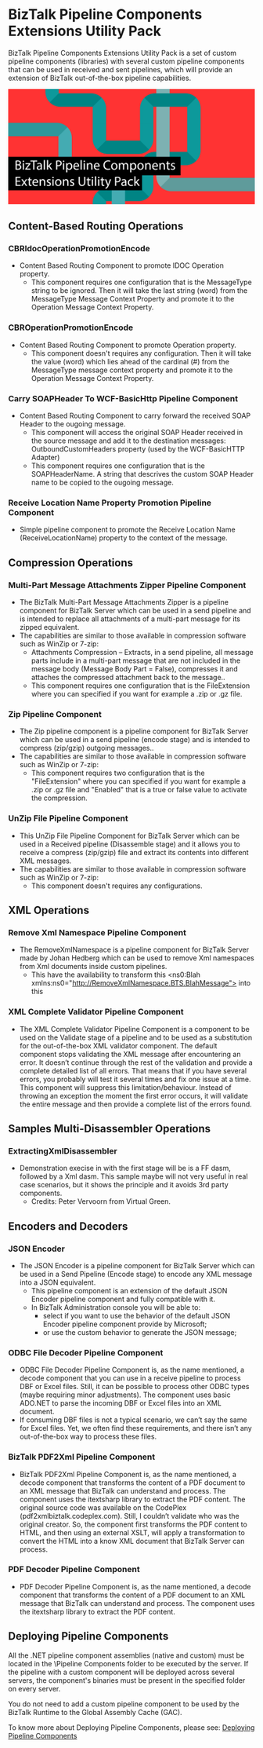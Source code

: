 # BizTalk Pipeline Components Extensions Utility Pack
BizTalk Pipeline Components Extensions Utility Pack is a set of custom pipeline components (libraries) with several custom pipeline components that can be used in received and sent pipelines, which will provide an extension of BizTalk out-of-the-box pipeline capabilities.

![BizTalk Pipeline Components Extensions Utility Pack](media/BizTalk-PipelineComponents-Extensions-UtilityPack.png)

## Content-Based Routing Operations
### CBRIdocOperationPromotionEncode

* Content Based Routing Component to promote IDOC Operation property.
  * This component requires one configuration that is the MessageType string to be ignored. Then it will take the last string (word) from the MessageType Message Context Property and promote it to the Operation Message Context Property.

### CBROperationPromotionEncode

* Content Based Routing Component to promote Operation property.
  * This component doesn't requires any configuration. Then it will take the value (word) which lies ahead of the cardinal (#) from the MessageType message context property and promote it to the Operation Message Context Property.

### Carry SOAPHeader To WCF-BasicHttp Pipeline Component

* Content Based Routing Component to carry forward the received SOAP Header to the ougoing message.
  * This component will access the original SOAP Header received in the source message and add it to the destination messages: OutboundCustomHeaders property (used by the WCF-BasicHTTP Adapter)
  * This component requires one configuration that is the SOAPHeaderName. A string that descrives the custom SOAP Header name to be copied to the ougoing message.
 
### Receive Location Name Property Promotion Pipeline Component

* Simple pipeline component to promote the Receive Location Name (ReceiveLocationName) property to the context of the message. 
 
## Compression Operations
### Multi-Part Message Attachments Zipper Pipeline Component

* The BizTalk Multi-Part Message Attachments Zipper is a pipeline component for BizTalk Server which can be used in a send pipeline and is intended to replace all attachments of a multi-part message for its zipped equivalent.
* The capabilities are similar to those available in compression software such as WinZip or 7-zip:
  * Attachments Compression – Extracts, in a send pipeline, all message parts include in a multi-part message that are not included in the message body (Message Body Part = False), compresses it and attaches the compressed attachment back to the message..
  * This component requires one configuration that is the FileExtension where you can specified if you want for example a .zip or .gz file.

### Zip Pipeline Component

* The Zip pipeline component is a pipeline component for BizTalk Server which can be used in a send pipeline (encode stage) and is intended to compress (zip/gzip) outgoing messages..
* The capabilities are similar to those available in compression software such as WinZip or 7-zip:
  * This component requires two configuration that is the "FileExtension" where you can specified if you want for example a .zip or .gz file and "Enabled" that is a true or false value to activate the compression.
  
### UnZip File Pipeline Component

* This UnZip File Pipeline Component for BizTalk Server which can be used in a Received pipeline (Disassemble stage) and it allows you to receive a compress (zip/gzip) file and extract its contents into different XML messages.
* The capabilities are similar to those available in compression software such as WinZip or 7-zip:
  * This component doesn't requires any configurations.
  
## XML Operations
### Remove Xml Namespace Pipeline Component

* The RemoveXmlNamespace is a pipeline component for BizTalk Server made by Johan Hedberg which can be used to remove Xml namespaces from Xml documents inside custom pipelines.
  * This have the availability to transform this <ns0:Blah xmlns:ns0="http://RemoveXmlNamespace.BTS.BlahMessage"> into this <Blah>
  
### XML Complete Validator Pipeline Component

* The XML Complete Validator Pipeline Component is a component to be used on the Validate stage of a pipeline and to be used as a substitution for the out-of-the-box XML validator component. The default component stops validating the XML message after encountering an error. It doesn’t continue through the rest of the validation and provide a complete detailed list of all errors. That means that if you have several errors, you probably will test it several times and fix one issue at a time. This component will suppress this limitation/behaviour. Instead of throwing an exception the moment the first error occurs, it will validate the entire message and then provide a complete list of the errors found.

## Samples Multi-Disassembler Operations
### ExtractingXmlDisassembler

* Demonstration execise in with the first stage will be is a FF dasm, followed by a Xml dasm. This sample maybe will not very useful in real case scenarios, but it shows the principle and it avoids 3rd party components.
  * Credits: Peter Vervoorn from Virtual Green.
  
## Encoders and Decoders
### JSON Encoder

* The JSON Encoder is a pipeline component for BizTalk Server which can be used in a Send Pipeline (Encode stage) to encode any XML message into a JSON equivalent.
  * This pipeline component is an extension of the default JSON Encoder pipeline component and fully compatible with it. 
  * In BizTalk Administration console you will be able to: 
    * select if you want to use the behavior of the default JSON Encoder pipeline component provide by Microsoft;
	* or use the custom behavior to generate the JSON message;
	
### ODBC File Decoder Pipeline Component

* ODBC File Decoder Pipeline Component is, as the name mentioned, a decode component that you can use in a receive pipeline to process DBF or Excel files. Still, it can be possible to process other ODBC types (maybe requiring minor adjustments). The component uses basic ADO.NET to parse the incoming DBF or Excel files into an XML document.
* If consuming DBF files is not a typical scenario, we can’t say the same for Excel files. Yet, we often find these requirements, and there isn’t any out-of-the-box way to process these files.

### BizTalk PDF2Xml Pipeline Component

* BizTalk PDF2Xml Pipeline Component is, as the name mentioned, a decode component that transforms the content of a PDF document to an XML message that BizTalk can understand and process. The component uses the itextsharp library to extract the PDF content. The original source code was available on the CodePlex (pdf2xmlbiztalk.codeplex.com). Still, I couldn’t validate who was the original creator. So, the component first transforms the PDF content to HTML, and then using an external XSLT, will apply a transformation to convert the HTML into a know XML document that BizTalk Server can process.  

### PDF Decoder Pipeline Component

* PDF Decoder Pipeline Component is, as the name mentioned, a decode component that transforms the content of a PDF document to an XML message that BizTalk can understand and process. The component uses the itextsharp library to extract the PDF content. 
  
## Deploying Pipeline Components
All the .NET pipeline component assemblies (native and custom) must be located in the <installation directory>\Pipeline Components folder to be executed by the server. If the pipeline with a custom component will be deployed across several servers, the component's binaries must be present in the specified folder on every server.

You do not need to add a custom pipeline component to be used by the BizTalk Runtime to the Global Assembly Cache (GAC).

To know more about Deploying Pipeline Components, please see: [Deploying Pipeline Components](https://docs.microsoft.com/en-us/biztalk/core/deploying-pipeline-components)
